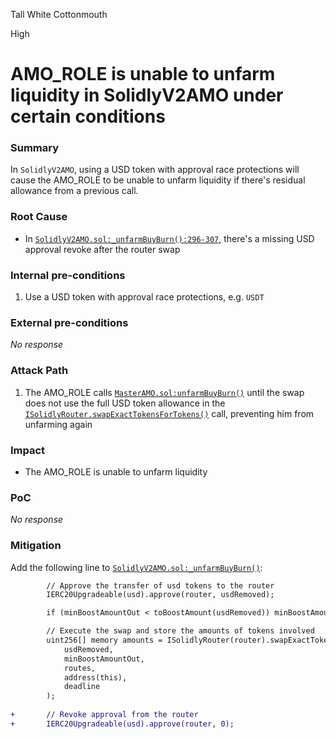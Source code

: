 Tall White Cottonmouth

High

# AMO_ROLE is unable to unfarm liquidity in SolidlyV2AMO under certain conditions

### Summary

In `SolidlyV2AMO`, using a USD token with approval race protections will cause the AMO_ROLE to be unable to unfarm liquidity if there's residual allowance from a previous call.

### Root Cause

- In [`SolidlyV2AMO.sol:_unfarmBuyBurn():296-307`](https://github.com/sherlock-audit/2024-10-axion/blob/main/liquidity-amo/contracts/SolidlyV2AMO.sol#L296-L307), there's a missing USD approval revoke after the router swap

### Internal pre-conditions

1. Use a USD token with approval race protections, e.g. `USDT`

### External pre-conditions

_No response_

### Attack Path

1. The AMO_ROLE calls [`MasterAMO.sol:unfarmBuyBurn()`](https://github.com/sherlock-audit/2024-10-axion/blob/main/liquidity-amo/contracts/MasterAMO.sol#L251) until the swap does not use the full USD token allowance in the [`ISolidlyRouter.swapExactTokensForTokens()`](https://github.com/sherlock-audit/2024-10-axion/blob/main/liquidity-amo/contracts/SolidlyV2AMO.sol#L301) call, preventing him from unfarming again

### Impact

- The AMO_ROLE is unable to unfarm liquidity

### PoC

_No response_

### Mitigation

Add the following line to [`SolidlyV2AMO.sol:_unfarmBuyBurn()`](https://github.com/sherlock-audit/2024-10-axion/blob/main/liquidity-amo/contracts/SolidlyV2AMO.sol#L295-L307): 
```diff
        // Approve the transfer of usd tokens to the router
        IERC20Upgradeable(usd).approve(router, usdRemoved);

        if (minBoostAmountOut < toBoostAmount(usdRemoved)) minBoostAmountOut = toBoostAmount(usdRemoved);

        // Execute the swap and store the amounts of tokens involved
        uint256[] memory amounts = ISolidlyRouter(router).swapExactTokensForTokens(
            usdRemoved,
            minBoostAmountOut,
            routes,
            address(this),
            deadline
        );
        
+       // Revoke approval from the router
+       IERC20Upgradeable(usd).approve(router, 0);
```